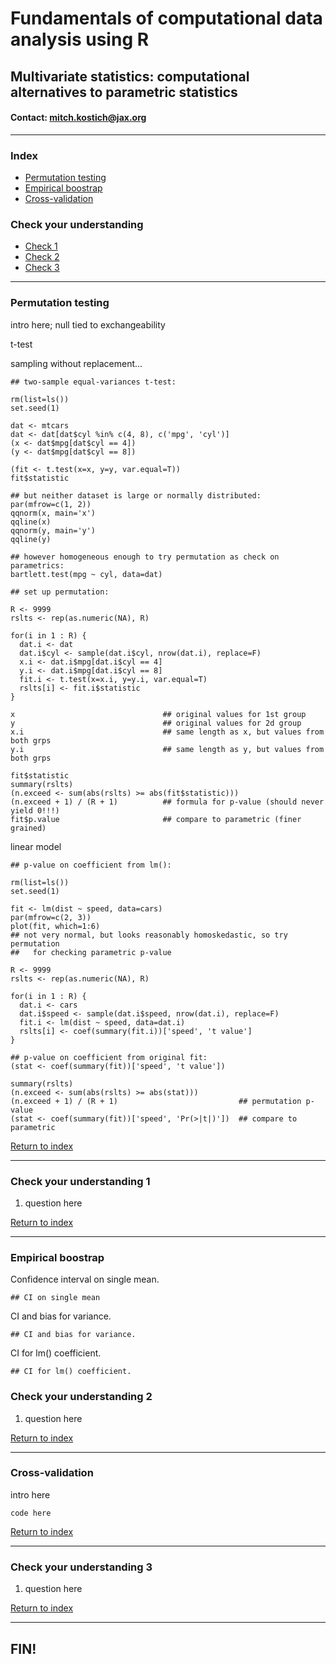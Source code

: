 # Fundamentals of computational data analysis using R
## Multivariate statistics: computational alternatives to parametric statistics
#### Contact: mitch.kostich@jax.org

---

### Index

- [Permutation testing](#permutation-testing)
- [Empirical boostrap](#empirical-bootstrap)
- [Cross-validation](#cross-validation)

### Check your understanding

- [Check 1](#check-your-understanding-1)
- [Check 2](#check-your-understanding-2)
- [Check 3](#check-your-understanding-3)

---

### Permutation testing

intro here; null tied to exchangeability

t-test

sampling without replacement...

```
## two-sample equal-variances t-test:

rm(list=ls())
set.seed(1)

dat <- mtcars
dat <- dat[dat$cyl %in% c(4, 8), c('mpg', 'cyl')]
(x <- dat$mpg[dat$cyl == 4])
(y <- dat$mpg[dat$cyl == 8])

(fit <- t.test(x=x, y=y, var.equal=T))
fit$statistic

## but neither dataset is large or normally distributed:
par(mfrow=c(1, 2))
qqnorm(x, main='x')
qqline(x)
qqnorm(y, main='y')
qqline(y)

## however homogeneous enough to try permutation as check on parametrics:
bartlett.test(mpg ~ cyl, data=dat)

## set up permutation:

R <- 9999
rslts <- rep(as.numeric(NA), R)

for(i in 1 : R) {
  dat.i <- dat
  dat.i$cyl <- sample(dat.i$cyl, nrow(dat.i), replace=F)
  x.i <- dat.i$mpg[dat.i$cyl == 4]
  y.i <- dat.i$mpg[dat.i$cyl == 8]
  fit.i <- t.test(x=x.i, y=y.i, var.equal=T)
  rslts[i] <- fit.i$statistic
}

x                                 ## original values for 1st group
y                                 ## original values for 2d group
x.i                               ## same length as x, but values from both grps
y.i                               ## same length as y, but values from both grps

fit$statistic
summary(rslts)
(n.exceed <- sum(abs(rslts) >= abs(fit$statistic)))
(n.exceed + 1) / (R + 1)          ## formula for p-value (should never yield 0!!!)
fit$p.value                       ## compare to parametric (finer grained)

```

linear model

```
## p-value on coefficient from lm():

rm(list=ls())
set.seed(1)

fit <- lm(dist ~ speed, data=cars)
par(mfrow=c(2, 3))
plot(fit, which=1:6)
## not very normal, but looks reasonably homoskedastic, so try permutation
##   for checking parametric p-value

R <- 9999
rslts <- rep(as.numeric(NA), R)

for(i in 1 : R) {
  dat.i <- cars
  dat.i$speed <- sample(dat.i$speed, nrow(dat.i), replace=F)
  fit.i <- lm(dist ~ speed, data=dat.i)
  rslts[i] <- coef(summary(fit.i))['speed', 't value']
}

## p-value on coefficient from original fit:
(stat <- coef(summary(fit))['speed', 't value'])

summary(rslts)
(n.exceed <- sum(abs(rslts) >= abs(stat)))
(n.exceed + 1) / (R + 1)                           ## permutation p-value
(stat <- coef(summary(fit))['speed', 'Pr(>|t|)'])  ## compare to parametric

```

[Return to index](#index)

---

### Check your understanding 1

1) question here

[Return to index](#index)

---

### Empirical boostrap

Confidence interval on single mean.

```
## CI on single mean

```

CI and bias for variance.

```
## CI and bias for variance.

```

CI for lm() coefficient.

```
## CI for lm() coefficient.

```

### Check your understanding 2

1) question here

[Return to index](#index)

---

### Cross-validation

intro here

```
code here

```

[Return to index](#index)

---

### Check your understanding 3

1) question here

[Return to index](#index)

---

## FIN!
